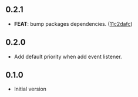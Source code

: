 ## 0.2.1

 - **FEAT**: bump packages dependencies. ([11c2dafc](https://github.com/covalab/robusta/commit/11c2dafcafbfd6032f467baf5446767d1151f2fe))

## 0.2.0
- Add default priority when add event listener.

## 0.1.0
- Initial version

